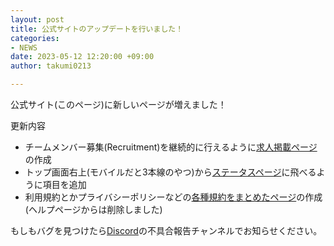 ```yaml
---
layout: post
title: 公式サイトのアップデートを行いました！
categories:
- NEWS
date: 2023-05-12 12:20:00 +09:00
author: takumi0213

---
```

公式サイト(このページ)に新しいページが増えました！

更新内容
- チームメンバー募集(Recruitment)を継続的に行えるように[求人掲載ページ](https://sina-chan.com/recruitment)の作成
- トップ画面右上(モバイルだと3本線のやつ)から[ステータスページ](https://status.sina-chan.com)に飛べるように項目を追加
- 利用規約とかプライバシーポリシーなどの[各種規約をまとめたページ](https://sina-chan.com/legal)の作成(ヘルプページからは削除しました)

もしもバグを見つけたら[Discord](https://sina-chan.com/discord)の不具合報告チャンネルでお知らせください。